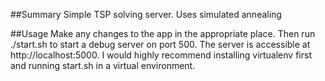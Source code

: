 ##Summary
Simple TSP solving server. Uses simulated annealing

##Usage
Make any changes to the app in the appropriate place. Then run ./start.sh to start a debug server on port 500. The server is accessible at http://localhost:5000. I would highly recommend installing virtualenv first and running start.sh in a virtual environment.